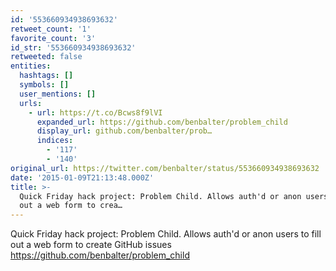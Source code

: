 ```yaml
---
id: '553660934938693632'
retweet_count: '1'
favorite_count: '3'
id_str: '553660934938693632'
retweeted: false
entities:
  hashtags: []
  symbols: []
  user_mentions: []
  urls:
    - url: https://t.co/Bcws8f9lVI
      expanded_url: https://github.com/benbalter/problem_child
      display_url: github.com/benbalter/prob…
      indices:
        - '117'
        - '140'
original_url: https://twitter.com/benbalter/status/553660934938693632
date: '2015-01-09T21:13:48.000Z'
title: >-
  Quick Friday hack project: Problem Child. Allows auth'd or anon users to fill
  out a web form to crea…
---
```


Quick Friday hack project: Problem Child. Allows auth'd or anon users to fill out a web form to create GitHub issues https://github.com/benbalter/problem_child